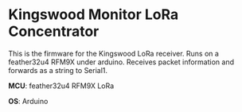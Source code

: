 # Kingswood Monitor LoRa Concentrator

This is the firmware for the Kingswood LoRa receiver. Runs on a feather32u4 RFM9X under arduino. Receives packet information and forwards as a string to Serial1.

**MCU**: feather32u4 RFM9X LoRa

**OS**: Arduino

